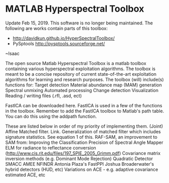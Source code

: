 # MATLAB Hyperspectral Toolbox

Update Feb 15, 2019.
This software is no longer being maintained.  The following are works contain parts of this toolbox:

* http://davidkun.github.io/HyperSpectralToolbox/ 
* PySptools http://pysptools.sourceforge.net/


~Isaac

The open source Matlab Hyperspectral Toolbox is a matlab toolbox containing various hyperspectral exploitation algorithms. The toolbox is meant to be a concise repository of current state-of-the-art exploitation algorithms for learning and research purposes. The toolbox (will) include(s) functions for:
Target detection
Material abundance map (MAM) generation
Spectral unmixing
Automated processing
Change detection
Visualization
Reading / writing files (.rfl, .asd, ect)

FastICA can be downloaded here. FastICA is used in a few of the functions in the toolbox. Remember to add the FastICA toolbox to Matlab's path table. You can do this using the addpath function.

These are listed below in order of my priority of implementing them.
(Joint) Affine Matched filter. Link.
Generalization of matched filter which includes signature statistics. See equation 1 of this.
RAF-SAM, an improvement to SAM from: Improving the Classification Precision of Spectral Angle Mapper
ELM for radiance to reflectance conversion (http://www.cis.rit.edu/files/197_SPIE_2005_Grimm.pdf)
Covariance matrix inversion methods (e.g. Dominant Mode Rejection)
Quadratic Detector
SMACC
AMEE
NFINDR
Antonia Plaza's FastPPI
Joshua Broaderwater's hybrid detectors (HUD, etc)
Variations on ACE - e.g. adaptive covariance estimated ACE, etc
